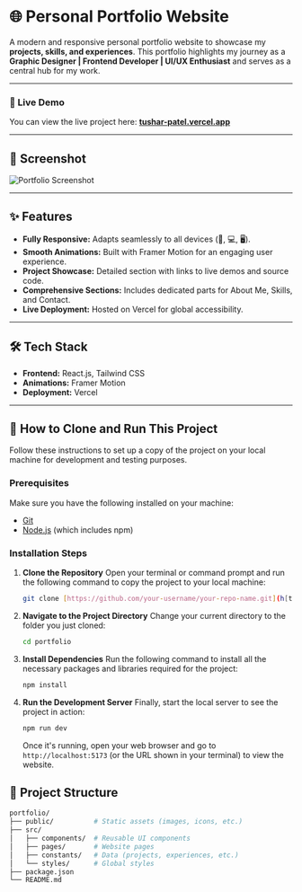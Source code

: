 # 🌐 Personal Portfolio Website

A modern and responsive personal portfolio website to showcase my **projects, skills, and experiences**. This portfolio highlights my journey as a **Graphic Designer | Frontend Developer | UI/UX Enthusiast** and serves as a central hub for my work.

---

### 🚀 Live Demo

You can view the live project here: **[tushar-patel.vercel.app](https://tushar-patel.vercel.app/)**

---

## 📸 Screenshot

![Portfolio Screenshot](https://github.com/user-attachments/assets/ec3ce2e1-0f1e-4ee8-8410-3cc4ae8b8813)

---

## ✨ Features

- **Fully Responsive:** Adapts seamlessly to all devices (📱, 💻, 🖥️).
- **Smooth Animations:** Built with Framer Motion for an engaging user experience.
- **Project Showcase:** Detailed section with links to live demos and source code.
- **Comprehensive Sections:** Includes dedicated parts for About Me, Skills, and Contact.
- **Live Deployment:** Hosted on Vercel for global accessibility.

---

## 🛠️ Tech Stack

- **Frontend:** React.js, Tailwind CSS
- **Animations:** Framer Motion
- **Deployment:** Vercel

---

## 🚀 How to Clone and Run This Project

Follow these instructions to set up a copy of the project on your local machine for development and testing purposes.

### Prerequisites

Make sure you have the following installed on your machine:
-   [Git](https://git-scm.com/)
-   [Node.js](https://nodejs.org/) (which includes npm)

### Installation Steps

1.  **Clone the Repository**
    Open your terminal or command prompt and run the following command to copy the project to your local machine:
    ```bash
    git clone [https://github.com/your-username/your-repo-name.git](h[ttps://github.com/your-username/your-repo-name.git](https://github.com/tusharpatel0504/portfolio))
    ```

2.  **Navigate to the Project Directory**
    Change your current directory to the folder you just cloned:
    ```bash
    cd portfolio
    ```

3.  **Install Dependencies**
    Run the following command to install all the necessary packages and libraries required for the project:
    ```bash
    npm install
    ```

4.  **Run the Development Server**
    Finally, start the local server to see the project in action:
    ```bash
    npm run dev
    ```
    Once it's running, open your web browser and go to `http://localhost:5173` (or the URL shown in your terminal) to view the website.

## 📂 Project Structure

```bash
portfolio/
├── public/          # Static assets (images, icons, etc.)
├── src/
│   ├── components/  # Reusable UI components
│   ├── pages/       # Website pages
│   ├── constants/   # Data (projects, experiences, etc.)
│   └── styles/      # Global styles
├── package.json
└── README.md
